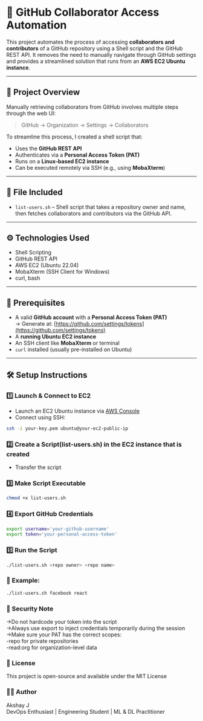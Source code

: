 # 🔧 GitHub Collaborator Access Automation

This project automates the process of accessing **collaborators and contributors** of a GitHub repository using a Shell script and the GitHub REST API. It removes the need to manually navigate through GitHub settings and provides a streamlined solution that runs from an **AWS EC2 Ubuntu instance**.

---

## 🚀 Project Overview

Manually retrieving collaborators from GitHub involves multiple steps through the web UI:

> GitHub → Organization → Settings → Collaborators

To streamline this process, I created a shell script that:
- Uses the **GitHub REST API**
- Authenticates via a **Personal Access Token (PAT)**
- Runs on a **Linux-based EC2 instance**
- Can be executed remotely via SSH (e.g., using **MobaXterm**)

---

## 📂 File Included

- `list-users.sh` – Shell script that takes a repository owner and name, then fetches collaborators and contributors via the GitHub API.

---

## ⚙️ Technologies Used

- Shell Scripting  
- GitHub REST API  
- AWS EC2 (Ubuntu 22.04)  
- MobaXterm (SSH Client for Windows)  
- curl, bash

---

## 🧰 Prerequisites

- A valid **GitHub account** with a **Personal Access Token (PAT)**  
  → Generate at: [https://github.com/settings/tokens](https://github.com/settings/tokens)
- A **running Ubuntu EC2 instance**
- An SSH client like **MobaXterm** or terminal
- `curl` installed (usually pre-installed on Ubuntu)

---

## 🛠️ Setup Instructions

### 1️⃣ Launch & Connect to EC2

- Launch an EC2 Ubuntu instance via [AWS Console](https://console.aws.amazon.com/ec2/)
- Connect using SSH:
```bash
ssh -i your-key.pem ubuntu@your-ec2-public-ip
```
### 2️⃣ Create a Script(list-users.sh) in the EC2 instance that is created 

- Transfer the script 

### 3️⃣ Make Script Executable
```bash
chmod +x list-users.sh
```
### 4️⃣ Export GitHub Credentials
```bash
export username='your-github-username'
export token='your-personal-access-token'
```
### 5️⃣ Run the Script
```bash
./list-users.sh <repo owner> <repo name>
```
### 📝 Example:
```bash
./list-users.sh facebook react
```
### 🔐 Security Note
->Do not hardcode your token into the script<br>
->Always use export to inject credentials temporarily during the session<br>
->Make sure your PAT has the correct scopes:<br>
    -repo for private repositories<br>
    -read:org for organization-level data<br>
    
### 📄 License
This project is open-source and available under the MIT License

### 🙋‍♂️ Author
Akshay J<br>
DevOps Enthusiast | Engineering Student | ML & DL Practitioner




